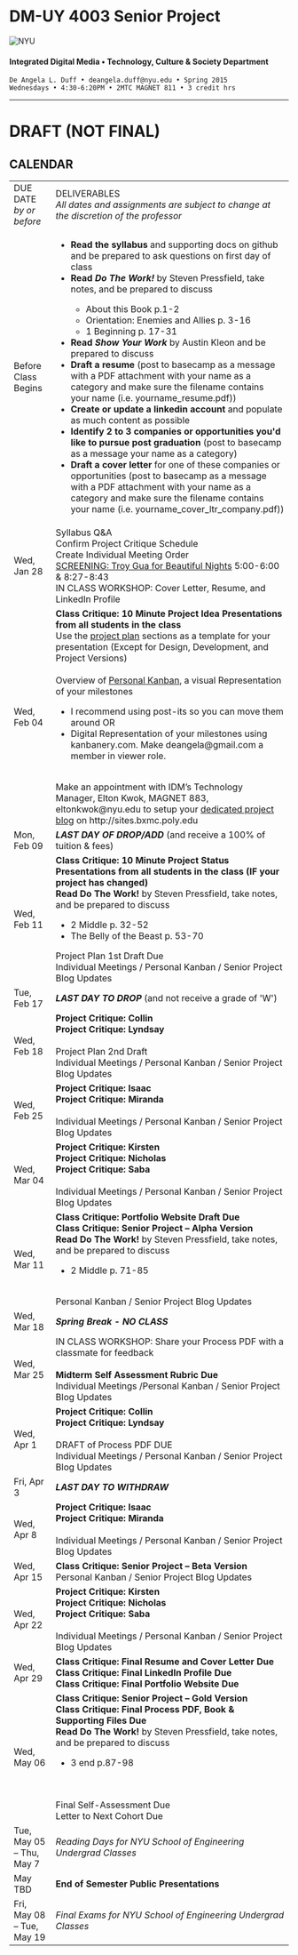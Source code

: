 # DM-UY 4003 Senior Project

![NYU](http://ws2.polishedsolid.com/de/nyu_soe_logo.png)
#### Integrated Digital Media • Technology, Culture & Society Department 

    De Angela L. Duff • deangela.duff@nyu.edu • Spring 2015 
    Wednesdays • 4:30-6:20PM • 2MTC MAGNET 811 • 3 credit hrs

---

# DRAFT (NOT FINAL)

## CALENDAR


<table>
<tr>
    <td width="15%">DUE DATE<br>
    <i>by or before</i></td>
    <td width="85%">DELIVERABLES<br><i>All dates and assignments are subject to change at the discretion of the professor</i></td> 
</tr>
<tr>
    <td>Before Class Begins</td>
    <td>
    <ul>
    <li><strong>Read the syllabus</strong> and supporting docs on github and be prepared to ask questions on first day of class</li>
    <li><strong>Read <i>Do The Work!</i></strong> by Steven Pressfield, take notes, and be prepared to discuss</li>
        <ul>
        <li>About this Book p.1-2</li>
        <li>Orientation: Enemies and Allies p. 3-16</li>
        <li>1 Beginning p. 17-31</li>
        </ul>
    <li><strong>Read <i>Show Your Work</i></strong> by Austin Kleon and be prepared to discuss</li>
    <li><strong>Draft a resume</strong> (post to basecamp as a message with a PDF attachment with your name as a category and make sure the filename contains your name (i.e. yourname_resume.pdf))</li>
    <li><strong>Create or update a linkedin account</strong> and populate as much content as possible</li>
    <li><strong>Identify 2 to 3 companies or opportunities you'd like to pursue post graduation</strong> (post to basecamp as a message your name as a category)</li>
    <li><strong>Draft a cover letter</strong> for one of these companies or opportunities (post to basecamp as a message with a PDF attachment with your name as a category and make sure the filename contains your name (i.e. yourname_cover_ltr_company.pdf))</li>
    </ul></td>    
</tr>
<tr>
    <td>Wed, Jan 28</td>
    <td>Syllabus Q&amp;A<br>Confirm Project Critique Schedule<br>Create Individual Meeting Order<br><a href="http://www.youtube.com/watch?v=9l5JhBL1VSA" target="_blank">SCREENING: Troy Gua for Beautiful Nights</a> 5:00-6:00 &amp; 8:27-8:43<br>IN CLASS WORKSHOP: Cover Letter, Resume, and LinkedIn Profile</td>  
</tr>
<tr>
    <td>Wed, Feb 04</td>
    <td><strong>Class Critique: 10 Minute Project Idea Presentations from all students in the class</strong><br>Use the <a href="dm4003_senior_project_plan.md">project plan</a> sections as a template for your presentation (Except for Design, Development, and Project Versions)<br><br>Overview of <a href="http://personalkanban.com" target="_blank">Personal Kanban</a>, a visual Representation of your milestones
    <ul>
    <li>I recommend using post-its so you can move them around
    OR</li>
    <li>Digital Representation of your milestones using kanbanery.com. Make deangela@gmail.com a member in viewer role.</li>
    </ul><br>Make an appointment with IDM’s Technology Manager, Elton Kwok, MAGNET 883, eltonkwok@nyu.edu to setup your <a href="dm4003_senior_project_blog.md">dedicated project blog</a> on http://sites.bxmc.poly.edu</td> 
</tr>
<tr>
    <td>Mon, Feb 09</td>
    <td><strong><i>LAST DAY OF DROP/ADD</i></strong> (and receive a 100% of tuition &amp; fees)</td> 
</tr>
<tr>
    <td>Wed, Feb 11</td>
    <td><strong>Class Critique: 10 Minute Project Status Presentations from all students in the class (IF your project has changed)<br>
    Read Do The Work!</strong> by Steven Pressfield, take notes, and be prepared to discuss
    <ul>
    <li>2 Middle p. 32-52</li>
    <li>The Belly of the Beast p. 53-70</li>
    </ul>
    Project Plan 1st Draft Due<br>Individual Meetings / Personal Kanban / Senior Project Blog Updates</td> 
</tr>
<tr>
    <td>Tue, Feb 17</td>
    <td><strong><i>LAST DAY TO DROP</i></strong> (and not receive a grade of 'W')</td> 
</tr>
<tr>
    <td>Wed, Feb 18</td>
    <td><strong>Project Critique: Collin<br>Project Critique: Lyndsay</strong><br><br>Project Plan 2nd Draft<br>Individual Meetings / Personal Kanban / Senior Project Blog Updates</td> 
</tr>
<tr>
    <td>Wed, Feb 25</td>
    <td><strong>Project Critique: Isaac<br>Project Critique: Miranda</strong><br><br>Individual Meetings / Personal Kanban / Senior Project Blog Updates</td> 
</tr>
<tr>
    <td>Wed, Mar 04</td>
    <td><strong>Project Critique: Kirsten<br>Project Critique: Nicholas<br>Project Critique: Saba</strong><br><br>Individual Meetings / Personal Kanban / Senior Project Blog Updates</td> 
</tr>
<tr>
    <td>Wed, Mar 11</td>
    <td><strong>Class Critique: Portfolio Website Draft Due<br>
    Class Critique: Senior Project – Alpha Version<br>
    Read Do The Work!</strong> by Steven Pressfield, take notes, and be prepared to discuss
    <ul>
    <li>2 Middle p. 71-85</li>
    </ul>
    <br>Personal Kanban / Senior Project Blog Updates</td> 
</tr>
<tr>
    <td>Wed, Mar 18</td>
    <td><strong><i>Spring Break - NO CLASS</i></strong></td> 
</tr>
<tr>
    <td>Wed, Mar 25</td>
    <td>IN CLASS WORKSHOP: Share your Process PDF with a classmate for feedback<br><br><strong>Midterm Self Assessment Rubric Due</strong><br>Individual Meetings /Personal Kanban / Senior Project Blog Updates</td> 
</tr>
<tr>
    <td>Wed, Apr 1</td>
    <td><strong>Project Critique: Collin<br>Project Critique: Lyndsay</strong><br><br>DRAFT of Process PDF DUE<br>Individual Meetings / Personal Kanban / Senior Project Blog Updates</td> 
</tr>
<tr>
    <td>Fri, Apr 3</td>
    <td><strong><i>LAST DAY TO WITHDRAW</i></strong></td> 
</tr>

<tr>
    <td>Wed, Apr 8</td>
    <td><strong>Project Critique: Isaac<br>Project Critique: Miranda</strong><br><br>Individual Meetings / Personal Kanban / Senior Project Blog Updates</td> 
</tr>
<tr>
    <td>Wed, Apr 15</td>
    <td><strong>Class Critique: Senior Project – Beta Version</strong><br>Personal Kanban / Senior Project Blog Updates</td> 
</tr>
<tr>
    <td>Wed, Apr 22</td>
    <td><strong>Project Critique: Kirsten<br>Project Critique: Nicholas<br>Project Critique: Saba</strong><br><br>Individual Meetings / Personal Kanban / Senior Project Blog Updates</td> 
</tr>
<tr>
    <td>Wed, Apr 29</td>
    <td><strong>Class Critique: Final Resume and Cover Letter Due<br>
    Class Critique: Final LinkedIn Profile Due<br>
    Class Critique: Final Portfolio Website Due<br></strong></td> 
</tr>
<tr>
    <td>Wed, May 06</td>
    <td><strong>Class Critique: Senior Project – Gold Version<br>
    Class Critique: Final Process PDF, Book &amp; Supporting Files Due<br>
    Read Do The Work!</strong> by Steven Pressfield, take notes, and be prepared to discuss
    <ul>
    <li>3 end p.87-98</li>
    </ul>
    <br><br>
    Final Self-Assessment Due<br>
    Letter to Next Cohort Due</td> 
</tr>
<tr>
    <td>Tue, May 05 – Thu, May 7</td>
    <td><i>Reading Days for NYU School of Engineering Undergrad Classes</i></td> 
</tr>
<tr>
    <td>May TBD</td>
    <td><strong>End of Semester Public Presentations</strong></td>
</tr>
<tr>
    <td>Fri, May 08 – Tue, May 19</td>
    <td><i>Final Exams for NYU School of Engineering Undergrad Classes</i></td> 
</tr>
</table>



